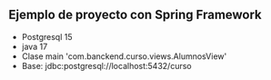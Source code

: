## Ejemplo de proyecto con Spring Framework

* Postgresql 15
* java 17
* Clase main 'com.banckend.curso.views.AlumnosView'
*  Base:  jdbc:postgresql://localhost:5432/curso
